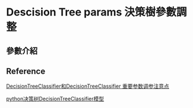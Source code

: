 # Descision Tree params 決策樹參數調整
## 參數介紹


## Reference
[DecisionTreeClassifier和DecisionTreeClassifier 重要参数调参注意点](https://blog.csdn.net/akon_wang_hkbu/article/details/77621631)

[python决策树DecisionTreeClassifier模型](https://blog.csdn.net/dingming001/article/details/80686473)
